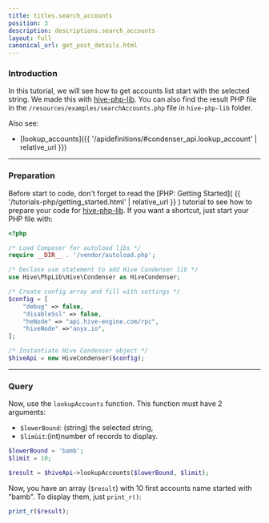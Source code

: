 ```yaml
---
title: titles.search_accounts
position: 3
description: descriptions.search_accounts
layout: full
canonical_url: get_post_details.html
---
```


### Introduction

In this tutorial, we will see how to get accounts list start with the selected string. We made this with [hive-php-lib](https://gitlab.syncad.com/hive/hive-php-lib). You can also find the result PHP file in the `/resources/examples/searchAccounts.php` file in `hive-php-lib` folder.

Also see:
* [lookup_accounts]({{ '/apidefinitions/#condenser_api.lookup_account' | relative_url }})

---

### Preparation

Before start to code, don't forget to read the [PHP: Getting Started]( {{ '/tutorials-php/getting_started.html' | relative_url }} ) tutorial to see how to prepare your code for [hive-php-lib](https://gitlab.syncad.com/hive/hive-php-lib).
If you want a shortcut, just start your PHP file with:

```php
<?php

/* Load Composer for autoload libs */
require __DIR__ . '/vendor/autoload.php';

/* Declase use statement to add Hive Condenser lib */
use Hive\PhpLib\Hive\Condenser as HiveCondenser;

/* Create config array and fill with settings */
$config = [
    "debug" => false,
    "disableSsl" => false,
    "heNode" => "api.hive-engine.com/rpc",
    "hiveNode" =>"anyx.io",
];

/* Instantiate Hive Condenser object */
$hiveApi = new HiveCondenser($config);
```

---

### Query

Now, use the `lookupAccounts` function. This function must have 2 arguments:

- `$lowerBound`: (string) the selected string,
- `$limùit`:(int)number of records to display.

```php
$lowerBound = 'bamb';
$limit = 10;

$result = $hiveApi->lookupAccounts($lowerBound, $limit);
```

Now, you have an array (`$result`) with 10 first accounts name started with "bamb". To display them, just `print_r()`:

```php
print_r($result);
```


